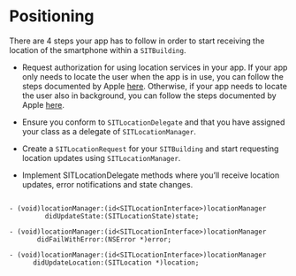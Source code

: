 Positioning
==============================

There are 4 steps your app has to follow in order to start receiving the location of the smartphone within a `SITBuilding`.

- Request authorization for using location services in your app. If your app only needs to locate the user when the app is in use, you can follow the steps documented by Apple [here](https://developer.apple.com/documentation/corelocation/choosing_the_authorization_level_for_location_services/requesting_when-in-use_authorization?language=objc). Otherwise, if your app needs to locate the user also in background, you can follow the steps documented by Apple [here](https://developer.apple.com/documentation/corelocation/choosing_the_authorization_level_for_location_services/requesting_always_authorization?language=objc). 

- Ensure you conform to `SITLocationDelegate` and that you have assigned your class as a delegate of `SITLocationManager`.

- Create a `SITLocationRequest` for your `SITBuilding` and start requesting location updates using `SITLocationManager`.

- Implement SITLocationDelegate methods where you’ll receive location updates, error notifications and state changes.

```objc

- (void)locationManager:(id<SITLocationInterface>)locationManager 
         didUpdateState:(SITLocationState)state;

- (void)locationManager:(id<SITLocationInterface>)locationManager 
       didFailWithError:(NSError *)error;

- (void)locationManager:(id<SITLocationInterface>)locationManager
      didUpdateLocation:(SITLocation *)location;